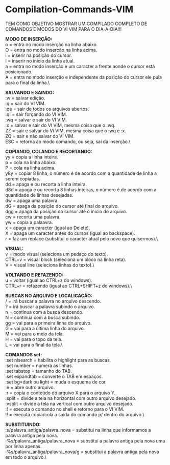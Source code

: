 # Compilation-Commands-VIM

TEM COMO OBJETIVO MOSTRAR UM COMPILADO COMPLETO DE COMANDOS E MODOS DO VI VIM PARA O DIA-A-DIA!!!



**MODO DE INSERÇÃO:**\
o = entra no modo inserção na linha abaixo.\
O = entra no modo inserção na linha acima.\
i = inserir na posição do cursor.\
I = inserir no inicio da linha atual.\
a = entra no modo inserção e um caracter a frente aonde o cursor está posicionado.\
A = entra no modo inserção e independente da posição do cursor ele pula para o final da linha.\



**SALVANDO E SAINDO:**\
:w = salvar edição.\
:q = sair do VI VIM.\
:qa = sair de todos os arquivos abertos.\
:q! = sair forçando do VI VIM.\
:wq = salvar e sair do VI VIM.\
:x = salvar e sair do VI VIM, mesma coisa que o :wq.\
ZZ = sair e salvar do Vi VIM, mesma coisa que o :wq e :x.\
ZQ = sair e não salvar do VI VIM.\
ESC = retorna ao modo comando, ou seja, saí da inserção.\



**COPIANDO, COLANDO E RECORTANDO:**\
yy = copia a linha inteira.\
p = cola na linha abaixo.\
P = cola na linha acima.\
y8y = copiar 8 linha, o número é de acordo com a quantidade de linha a serem copiadas.\
dd = apaga e ou recorta a linha inteira.\
d8d = apaga e ou recorta 8 linhas inteiras, o número é de acordo com a quantidade de linhas desejadas.\
dw = apaga uma palavra.\
dG = apaga da posição do cursor até final do arquivo.\
dgg = apaga da posição do cursor até o inicio do arquivo.\
cw = recorta uma palavra.\
yw = copia a palaavra.\
x = apaga um caracter (igual ao Delete).\
X = apaga um caracter antes do cursos (igual ao backspace).\
r = faz um replace (substitui o caracter atual pelo novo que quisermos).\



**VISUAL:**\
v = modo visual (seleciona um pedaço do texto).\
CTRL+v = visual block (seleciona um bloco na linha reta).\
V = visual line (seleciona linhas do texto).\



**VOLTANDO E REFAZENDO:**\
u = voltar (igual ao CTRL+z do windows).\
CTRL+r = refazendo (igual ao CTRL+SHIFT+z do windows).\



**BUSCAS NO ARQUIVO E LOCALICAÇÃO:**\
/<Informe a palavra para busca> = irá buscar a palavra no arquivo descendo.\
?<Informe a palavra para busca> = irá buscar a palavra subindo o arquivo.\
n = continua com a busca descendo.\
N = continua com a busca subindo.\
gg = vai para a primeira linha do arquivo.\
G = vai para a última linha do arquivo.\
M = vai para o meio da tela.\
H = vai para o topo da tela.\
L = vai para o final da tela.\

  
  
**COMANDOS set:**\
:set nlsearch = habilita o highlight para as buscas.\
:set number = numera as linhas.\
:set tabstop = tamanho do TAB.\
:set expandtab = converte o TAB em espaços.\
:set bg=dark ou light = muda o esquema de cor.\
:e = abre outro arquivo.\
:r = copia o conteúdo do arquivo X para o arquivo Y.\
:split <Nome Arquivo> = divide a tela na horizontal com outro arquivo desejado.\
:vsplit <Nome Arquivo> = divide a tela na vertical com outro arquivo desejado.\
:! <Nome comando> = executa o comando no shell e retorno para o VI VIM.\
!! <Nome comando> = executa copia/cola a saída do comando p/ dentro do arquivo.\

  
 
**SUBSTITUINDO:**\
:<Numero linha>s/palavra_antiga/palavra_nova = substitui na linha que informamos a palavra antiga pela nova.\
:%s/palavra_antiga/palavra_nova = substitui a palavra antiga pela nova uma por linha apenas.\
:%s/palavra_antiga/palavra_nova/g = substitui a palavra antiga pela nova em todo o arquivo.\
